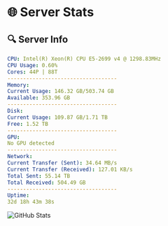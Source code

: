# 🌐 Server Stats
## 🔍 Server Info
```yaml
CPU: Intel(R) Xeon(R) CPU E5-2699 v4 @ 1298.83MHz
CPU Usage: 0.60%
Cores: 44P | 88T
-----------------------------------
Memory:
Current Usage: 146.32 GB/503.74 GB
Available: 353.96 GB
-----------------------------------
Disk:
Current Usage: 109.87 GB/1.71 TB
Free: 1.52 TB
-----------------------------------
GPU:
No GPU detected
-----------------------------------
Network:
Current Transfer (Sent): 34.64 MB/s
Current Transfer (Received): 127.01 KB/s
Total Sent: 55.14 TB
Total Received: 504.49 GB
-----------------------------------
Uptime:
32d 18h 43m 38s
```
![GitHub Stats](https://img.shields.io/badge/Updated-2025-04-09_16:06:27-blue)